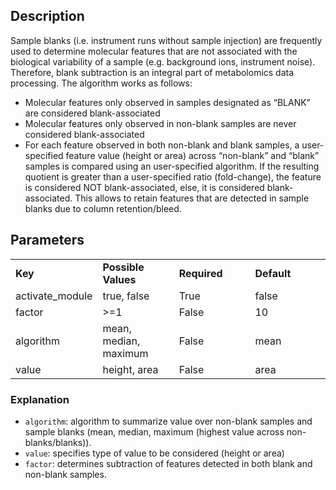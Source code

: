 ## Description

Sample blanks (i.e. instrument runs without sample injection) are frequently used to determine molecular features that are not associated with the biological variability of a sample (e.g. background ions, instrument noise). 
Therefore, blank subtraction is an integral part of metabolomics data processing. The algorithm works as follows:

- Molecular features only observed in samples designated as “BLANK” are considered blank-associated
- Molecular features only observed in non-blank samples are never considered blank-associated
- For each feature observed in both non-blank and blank samples, a user-specified feature value (height or area) across “non-blank” and “blank” samples is compared using an user-specified algorithm. If the resulting quotient is greater than a user-specified ratio (fold-change), the feature is considered NOT blank-associated, else, it is considered blank-associated. This allows to retain features that are detected in sample blanks due to column retention/bleed.

## Parameters

<table style="width: 100%;">
 <tr>
  <td style="width: 25%;"><b>Key</b></td>
  <td style="width: 25%;"><b>Possible Values</b></td>
  <td style="width: 25%;"><b>Required</b></td>
  <td style="width: 25%;"><b>Default</b></td>
 </tr>
 <tr>
  <td style="width: 25%;">activate_module</td>
  <td style="width: 25%;">true, false</td>
  <td style="width: 25%;">True</td>
  <td style="width: 25%;">false</td>
 </tr>
 <tr>
  <td style="width: 25%;">factor</td>
  <td style="width: 25%;">>=1</td>
  <td style="width: 25%;">False</td>
  <td style="width: 25%;">10</td>
 </tr>
 <tr>
  <td style="width: 25%;">algorithm</td>
  <td style="width: 25%;">mean, median, maximum</td>
  <td style="width: 25%;">False</td>
  <td style="width: 25%;">mean</td>
 </tr>
 <tr>
  <td style="width: 25%;">value</td>
  <td style="width: 25%;">height, area</td>
  <td style="width: 25%;">False</td>
  <td style="width: 25%;">area</td>
 </tr>
</table>

### Explanation

- `algorithm`: algorithm to summarize value over non-blank samples and sample blanks (mean, median, maximum (highest value across non-blanks/blanks)).
- `value`: specifies type of value to be considered (height or area)
- `factor`: determines subtraction of features detected in both blank and non-blank samples.
